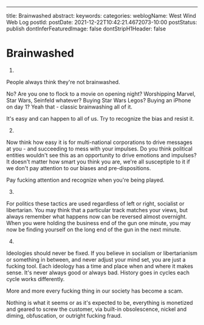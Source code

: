---
title: Brainwashed
abstract: 
keywords: 
categories: 
weblogName: West Wind Web Log
postId: 
postDate: 2021-12-22T10:42:21.4672073-10:00
postStatus: publish
dontInferFeaturedImage: false
dontStripH1Header: false

# Brainwashed

1.

People always think they're not brainwashed.

No? Are you one to flock to a movie on opening night? Worshipping Marvel, Star Wars, Seinfeld whatever? Buying Star Wars Legos? Buying an iPhone on day 1? Yeah that - classic brainwashing all of it.

It's easy and can happen to all of us. Try to recognize the bias and resist it.


2.

Now think how easy it is for multi-national corporations to drive messages at you - and succeeding to mess with your impulses. Do you think political entities wouldn't see this as an opportunity to drive emotions and impulses? It doesn't matter how smart you think you are, we're all susceptiple to it if we don't pay attention to our biases and pre-dispositions.

Pay fucking attention and recognize when you're being played.

3.

For politics these tactics are used regardless of left or right, socialist or libertarian. You may think that a particular track matches your views, but always remember what happens now can be reversed almost overnight. When you were holding the business end of the gun one minute,  you may now be finding yourself on the long end of the gun in the next minute.

4.

Ideologies should never be fixed. If you believe in socialism or libertarianism or something in between, and never adjust your mind set, you are just a fucking tool. Each ideology has a time and place when and where it makes sense. It's never always good or always bad. History goes in cycles each cycle works differently.



More and more every fucking thing in our society has become a scam.

Nothing is what it seems or as it's expected to be, everything is monetized and geared to screw the customer, via built-in obsolescence, nickel and diming, obfuscation, or outright fucking fraud.